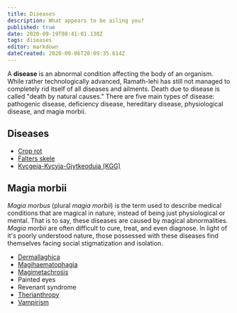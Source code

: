 ```yaml
---
title: Diseases
description: What appears to be ailing you?
published: true
date: 2020-09-19T08:41:01.130Z
tags: diseases
editor: markdown
dateCreated: 2020-09-06T20:09:35.614Z
---
```


A **disease** is an abnormal condition affecting the body of an organism. While rather technologically advanced, Ramath-lehi has still not managed to completely rid itself of all diseases and ailments. Death due to disease is called "death by natural causes." There are five main types of disease: pathogenic disease, deficiency disease, hereditary disease, physiological disease, and magia morbii.

## Diseases

- [Crop rot](/diseases/crop-rot)
- [Falters skele](/diseases/falters-skele)
- [Kycgeja-Kycyja-Gjytkeoduja (KGG)](/diseases/kycgeja-kycyja-gjytkeoduja "wikilink")

## Magia morbii

*Magia morbus* (plural *magia morbii*) is the term used to describe medical conditions that are magical in nature, instead of being just physiological or mental. That is to say, these diseases are caused by magical abnormalities. *Magia morbii* are often difficult to cure, treat, and even diagnose. In light of it's poorly understood nature, those possessed with these diseases find themselves facing social stigmatization and isolation.

- [Dermallaghica](/diseases/dermallaghica)
- [Magihaematophagia](/diseases/magihaematophagia)
- [Magimetachrosis](/diseases/magimetachrosis)
- Painted eyes
- Revenant syndrome
- [Therianthropy](/diseases/therianthropy)
- [Vampirism](/diseases/vampirism)